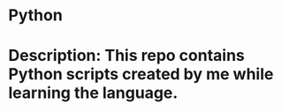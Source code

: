 # Python
# Description: This repo contains Python scripts created by me while learning the language.

